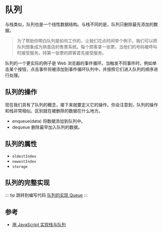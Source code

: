# 队列

与栈类似，队列也是一个线性数据结构。与栈不同的是，队列只删除最先添加的数据。

> 为了帮助你明白队列是如何工作的，让我们花点时间举个例子。我们可以把队列想象成为熟食店的售票系统。每个顾客拿一张票，当他们的号码被呼叫时接受服务。持第一张票的顾客首先接受服务。

队列的一个更实际的例子是 Web 浏览器的事件循环。当触发不同事件时，例如单击某个按钮，点击事件将被添加到事件循环队列中，并按照它们进入队列的顺序进行处理。

## 队列的操作

现在我们具有了队列的概念，接下来就要定义它的操作。你会注意到，队列的操作和栈非常相似。区别就在被删除的数据在什么地方。

- enqueue(data) 将数据添加到队列中。
- dequeue 删除最早加入队列的数据。

## 队列的属性

- `oldestIndex`
- `newestIndex`
- `storage`

## 队列的完整实现

::: tip 跳转到编写代码
[队列的实现 Queue](../../编写代码/03algo/c_algo_2-queue/c_algo_2-queue.md)
:::

## 参考

- [用 JavaScript 实现栈与队列](https://juejin.cn/post/6844903758887911431)
